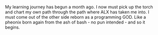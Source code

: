 My learning journey has begun a month ago. I now must pick up the torch and chart my own path through the path where ALX has taken me into. I must come out of the other side reborn as a programming GOD. Like a pheonix born again from the ash of bash - no pun intended - and so it begins.
